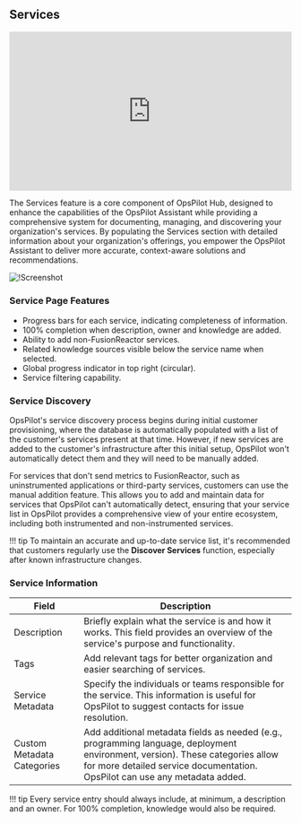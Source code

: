 ## Services

<div style="padding:56.25% 0 0 0;position:relative;"><iframe src="https://player.vimeo.com/video/1024313749?title=0&amp;byline=0&amp;portrait=0&amp;badge=0&amp;autopause=0&amp;player_id=0&amp;app_id=58479" frameborder="0" allow="autoplay; fullscreen; picture-in-picture; clipboard-write" style="position:absolute;top:0;left:0;width:100%;height:100%;" title="OpsPilot Services"></iframe></div><script src="https://player.vimeo.com/api/player.js"></script>

The Services feature is a core component of OpsPilot Hub, designed to enhance the capabilities of the OpsPilot Assistant while providing a comprehensive system for documenting, managing, and discovering your organization's services. By populating the Services section with detailed information about your organization's offerings, you empower the OpsPilot Assistant to deliver more accurate, context-aware solutions and recommendations.

![!Screenshot](/frdocs/Data-insights/Features/OpsPilot/images/Services.png)

### Service Page Features
- Progress bars for each service, indicating completeness of information.
- 100% completion when description, owner and knowledge are added.
- Ability to add non-FusionReactor services.
- Related knowledge sources visible below the service name when selected.
- Global progress indicator in top right (circular).
- Service filtering capability.

### Service Discovery

OpsPilot's service discovery process begins during initial customer provisioning, where the database is automatically populated with a list of the customer's services present at that time. However, if new services are added to the customer's infrastructure after this initial setup, OpsPilot won't automatically detect them and they will need to be manually added.

For services that don't send metrics to FusionReactor, such as uninstrumented applications or third-party services, customers can use the manual addition feature. This allows you to add and maintain data for services that OpsPilot can't automatically detect, ensuring that your service list in OpsPilot provides a comprehensive view of your entire ecosystem, including both instrumented and non-instrumented services.

!!! tip
    To maintain an accurate and up-to-date service list, it's recommended that customers regularly use the **Discover Services** function, especially after known infrastructure changes.


### Service Information



| Field | Description |
|-------|-------------|
| Description | Briefly explain what the service is and how it works. This field provides an overview of the service's purpose and functionality. |
| Tags | Add relevant tags for better organization and easier searching of services. |
| Service Metadata | Specify the individuals or teams responsible for the service. This information is useful for OpsPilot to suggest contacts for issue resolution. |
| Custom Metadata Categories | Add additional metadata fields as needed (e.g., programming language, deployment environment, version). These categories allow for more detailed service documentation. OpsPilot can use any metadata added. |


!!! tip
    Every service entry should always include, at minimum, a description and an owner. For 100% completion, knowledge would also be required. 





    
